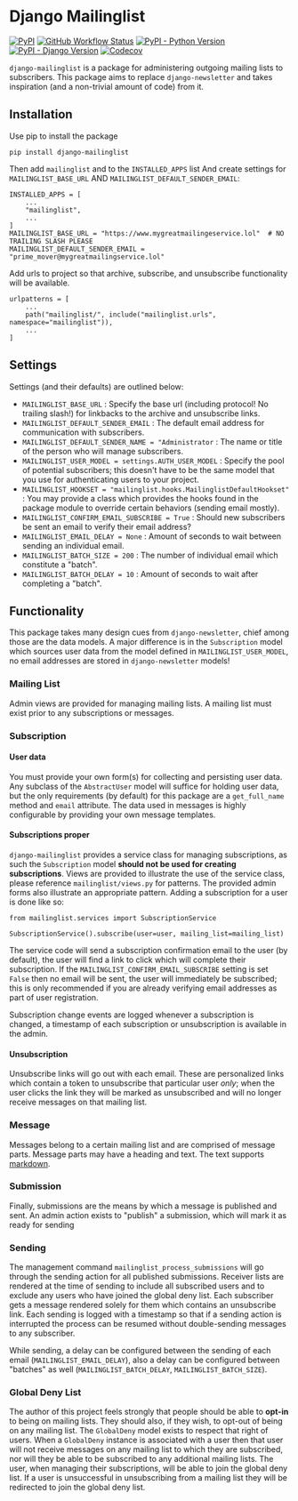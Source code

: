 Django Mailinglist
===================
[![PyPI](https://img.shields.io/pypi/v/django-mailinglist?color=156741&logo=python&logoColor=ffffff&style=for-the-badge)](https://pypi.org/project/django-mailinglist/)
[![GitHub Workflow Status](https://img.shields.io/github/actions/workflow/status/thismatters/django-mailinglist/test.yml?branch=main&color=156741&label=CI&logo=github&style=for-the-badge)](https://github.com/thismatters/django-mailinglist/actions)
[![PyPI - Python Version](https://img.shields.io/pypi/pyversions/django-mailinglist?color=156741&logo=python&logoColor=white&style=for-the-badge)](https://pypi.org/project/django-mailinglist/)
[![PyPI - Django Version](https://img.shields.io/pypi/djversions/django-mailinglist?color=156741&logo=django&logoColor=ffffff&style=for-the-badge)](https://pypi.org/project/django-mailinglist/)
[![Codecov](https://img.shields.io/codecov/c/github/thismatters/django-mailinglist?color=156741&logo=codecov&logoColor=ffffff&style=for-the-badge)](https://codecov.io/gh/thismatters/django-mailinglist)

`django-mailinglist` is a package for administering outgoing mailing lists to subscribers. This package aims to replace `django-newsletter` and takes inspiration (and a non-trivial amount of code) from it.

## Installation

Use pip to install the package

```
pip install django-mailinglist
```

Then add `mailinglist` and to the `INSTALLED_APPS` list And create settings for `MAILINGLIST_BASE_URL` AND `MAILINGLIST_DEFAULT_SENDER_EMAIL`:

```
INSTALLED_APPS = [
    ...
    "mailinglist",
    ...
]
MAILINGLIST_BASE_URL = "https://www.mygreatmailingeservice.lol"  # NO TRAILING SLASH PLEASE
MAILINGLIST_DEFAULT_SENDER_EMAIL = "prime_mover@mygreatmailingservice.lol"
```

Add urls to project so that archive, subscribe, and unsubscribe functionality will be available.

```
urlpatterns = [
    ...
    path("mailinglist/", include("mailinglist.urls", namespace="mailinglist")),
    ...
]
```


## Settings

Settings (and their defaults) are outlined below:

* `MAILINGLIST_BASE_URL` : Specify the base url (including protocol! No trailing slash!) for linkbacks to the archive and unsubscribe links.
* `MAILINGLIST_DEFAULT_SENDER_EMAIL` : The default email address for communication with subscribers.
* `MAILINGLIST_DEFAULT_SENDER_NAME = "Administrator` : The name or title of the person who will manage subscribers.
* `MAILINGLIST_USER_MODEL = settings.AUTH_USER_MODEL` : Specify the pool of potential subscribers; this doesn't have to be the same model that you use for authenticating users to your project.
* `MAILINGLIST_HOOKSET = "mailinglist.hooks.MailinglistDefaultHookset"` : You may provide a class which provides the hooks found in the package module to override certain behaviors (sending email mostly).
* `MAILINGLIST_CONFIRM_EMAIL_SUBSCRIBE = True` : Should new subscribers be sent an email to verify their email address?
* `MAILINGLIST_EMAIL_DELAY = None` : Amount of seconds to wait between sending an individual email.
* `MAILINGLIST_BATCH_SIZE = 200` : The number of individual email which constitute a "batch".
* `MAILINGLIST_BATCH_DELAY = 10` : Amount of seconds to wait after completing a "batch".

## Functionality

This package takes many design cues from `django-newsletter`, chief among those are the data models. A major difference is in the `Subscription` model which sources user data from the model defined in `MAILINGLIST_USER_MODEL`, no email addresses are stored in `django-newsletter` models!

### Mailing List

Admin views are provided for managing mailing lists.
A mailing list must exist prior to any subscriptions or messages.

### Subscription

#### User data

You must provide your own form(s) for collecting and persisting user data.
Any subclass of the `AbstractUser` model will suffice for holding user data, but the only requirements (by default) for this package are a `get_full_name` method and `email` attribute.
The data used in messages is highly configurable by providing your own message templates.

#### Subscriptions proper

`django-mailinglist` provides a service class for managing subscriptions, as such the `Subscription` model **should not be used for creating subscriptions**.
Views are provided to illustrate the use of the service class, please reference `mailinglist/views.py` for patterns.
The provided admin forms also illustrate an appropriate pattern.
Adding a subscription for a user is done like so:
```
from mailinglist.services import SubscriptionService

SubscriptionService().subscribe(user=user, mailing_list=mailing_list)
```

The service code will send a subscription confirmation email to the user (by default), the user will find a link to click which will complete their subscription.
If the `MAILINGLIST_CONFIRM_EMAIL_SUBSCRIBE` setting is set `False` then no email will be sent, the user will immediately be subscribed; this is only recommended if you are already verifying email addresses as part of user registration.

Subscription change events are logged whenever a subscription is changed, a timestamp of each subscription or unsubscription is available in the admin.

#### Unsubscription

Unsubscribe links will go out with each email. These are personalized links which contain a token to unsubscribe that particular user _only_; when the user clicks the link they will be marked as unsubscribed and will no longer receive messages on that mailing list.

### Message

Messages belong to a certain mailing list and are comprised of message parts.
Message parts may have a heading and text.
The text supports [markdown](https://www.markdownguide.org/).


### Submission

Finally, submissions are the means by which a message is published and sent. An admin action exists to "publish" a submission, which will mark it as ready for sending

### Sending

The management command `mailinglist_process_submissions` will go through the sending action for all published submissions. Receiver lists are rendered at the time of sending to include all subscribed users and to exclude any users who have joined the global deny list. Each subscriber gets a message rendered solely for them which contains an unsubscribe link. Each sending is logged with a timestamp so that if a sending action is interrupted the process can be resumed without double-sending messages to any subscriber.

While sending, a delay can be configured between the sending of each email (`MAILINGLIST_EMAIL_DELAY`), also a delay can be configured between "batches" as well (`MAILINGLIST_BATCH_DELAY`, `MAILINGLIST_BATCH_SIZE`).

### Global Deny List

The author of this project feels strongly that people should be able to **opt-in** to being on mailing lists. They should also, if they wish, to opt-out of being on any mailing list. The `GlobalDeny` model exists to respect that right of users. When a `GlobalDeny` instance is associated with a user then that user will not receive messages on any mailing list to which they are subscribed, nor will they be able to be subscribed to any additional mailing lists. The user, when managing their subscriptions, will be able to join the global deny list. If a user is unsuccessful in unsubscribing from a mailing list they will be redirected to join the global deny list.